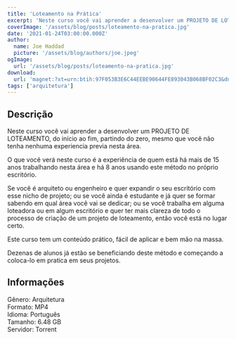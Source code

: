 ```yaml
---
title: 'Loteamento na Prática'
excerpt: 'Neste curso você vai aprender a desenvolver um PROJETO DE LOTEAMENTO, do início ao fim, partindo do zero, mesmo que você não tenha nenhuma experiencia previa nesta área.  O que você verá neste curso é a experiência de quem está há mais de 15 anos trabalhando nesta área e há 8 anos usa'
coverImage: '/assets/blog/posts/loteamento-na-pratica.jpg'
date: '2021-01-24T03:00:00.000Z'
author:
  name: Joe Haddad
  picture: '/assets/blog/authors/joe.jpeg'
ogImage:
  url: '/assets/blog/posts/loteamento-na-pratica.jpg'
download:
  url: 'magnet:?xt=urn:btih:97F053B3E6C44EEBE90644FE893043B068BF02C3&dn=Loteamento%20na%20Pr%c3%a1tica&tr=udp%3a%2f%2ftracker.openbittorrent.com%3a1337%2fannounce&tr=udp%3a%2f%2ftracker.opentrackr.org%3a1337%2fannounce'
tags: ['arquitetura']
---
```

<h2>Descrição</h2>
<p></p><p>Neste curso você vai aprender a desenvolver um PROJETO DE LOTEAMENTO, do início ao fim, partindo do zero, mesmo que você não tenha nenhuma experiencia previa nesta área.</p><p>O que você verá neste curso é a experiência de quem está há mais de 15 anos trabalhando nesta área e há 8 anos usando este método no próprio escritório.</p><p>Se você é arquiteto ou engenheiro e quer expandir o seu escritório com esse nicho de projeto; ou se você ainda é estudante e já quer se formar sabendo em qual área você vai se dedicar; ou se você trabalha em alguma loteadora ou em algum escritório e quer ter mais clareza de todo o processo de criação de um projeto de loteamento, então você está no lugar certo.</p><p>Este curso tem um conteúdo prático, fácil de aplicar e bem mão na massa.</p><p>Dezenas de alunos já estão se beneficiando deste método e começando a coloca-lo em pratica em seus projetos.</p><h2>Informações</h2><p>Gênero: Arquitetura<br/>Formato: MP4<br/>Idioma: Português<br/>Tamanho: 6.48 GB<br/>Servidor: Torrent</p>